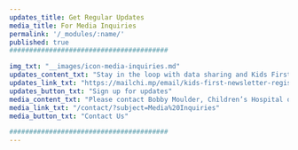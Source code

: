 ```yaml
---
updates_title: Get Regular Updates
media_title: For Media Inquiries
permalink: '/_modules/:name/'
published: true
########################################

img_txt: "__images/icon-media-inquiries.md"
updates_content_txt: "Stay in the loop with data sharing and Kids First DRC news."
updates_link_txt: "https://mailchi.mp/email/kids-first-newsletter-registration"
updates_button_txt: "Sign up for updates"
media_content_txt: "Please contact Bobby Moulder, Children’s Hospital of Philadelphia."
media_link_txt: "/contact/?subject=Media%20Inquiries"
media_button_txt: "Contact Us"

########################################
---
```

